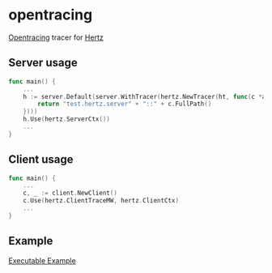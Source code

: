 # opentracing
[Opentracing](https://github.com/opentracing/opentracing-go) tracer for [Hertz](https://github.com/cloudwego/hertz)

## Server usage
```go
func main() {
    ...
    h := server.Default(server.WithTracer(hertz.NewTracer(ht, func(c *app.RequestContext) string {
        return "test.hertz.server" + "::" + c.FullPath()
    })))
    h.Use(hertz.ServerCtx())
    ...
}
```

## Client usage
```go
func main() {
    ...
    c, _ := client.NewClient()
    c.Use(hertz.ClientTraceMW, hertz.ClientCtx)
    ...
}
```

## Example
[Executable Example](https://github.com/cloudwego/hertz-examples/tree/main/tracer)

